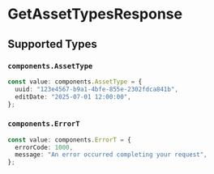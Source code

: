 # GetAssetTypesResponse


## Supported Types

### `components.AssetType`

```typescript
const value: components.AssetType = {
  uuid: "123e4567-b9a1-4bfe-855e-2302fdca841b",
  editDate: "2025-07-01 12:00:00",
};
```

### `components.ErrorT`

```typescript
const value: components.ErrorT = {
  errorCode: 1000,
  message: "An error occurred completing your request",
};
```


